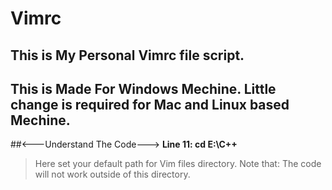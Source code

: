 # Vimrc
This is My Personal Vimrc file script.
----------------------------------------
This is Made For Windows Mechine. Little change is required for Mac and Linux based Mechine.
----------------------------------------
##<---Understand The Code--->
**Line 11: cd E:\C++**
>Here set your default path for Vim files directory.
>Note that: The code will not work outside of this directory.
